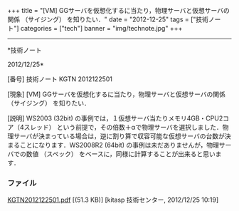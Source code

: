 ﻿+++
title = "[VM] GGサーバを仮想化するに当たり，物理サーバと仮想サーバの関係 （サイジング） を知りたい．"
date = "2012-12-25"
tags = ["技術ノート"]
categories = ["tech"]
banner = "img/technote.jpg"
+++

-----------------------------------------------------------------------------------------------------------------------------

*技術ノート

2012/12/25*


[番号]
技術ノート KGTN 2012122501

[現象]
[VM] GGサーバを仮想化するに当たり，物理サーバと仮想サーバの関係
（サイジング） を知りたい．

[説明]
WS2003 (32bit)
の事例では，１仮想サーバ当たりメモリ4GB・CPU2コア（4スレッド）
という前提で，その倍数＋αで物理サーバを選択しました．物理サーバが決まっている場合は，逆に割り算で収容可能な仮想サーバの台数が決まることになります．WS2008R2
(64bit) の事例は未だありませんが，物理サーバでの数値 （スペック）
をベースに，同様に計算することが出来ると思います．


### ファイル

 
 


[KGTN2012122501.pdf](http://techreport.kitasp.net/attachments/download/1158/KGTN2012122501.pdf)
 [(51.3 KB)] [kitasp 技術センター, 2012/12/25
10:19]


 


 

